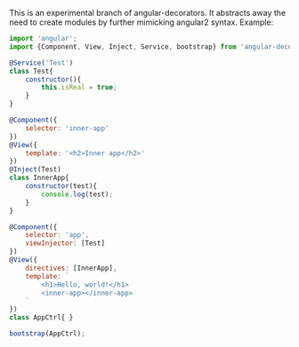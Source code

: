 This is an experimental branch of angular-decorators. It abstracts away the need to create modules by further mimicking angular2 syntax. Example:

```js
import 'angular';
import {Component, View, Inject, Service, bootstrap} from 'angular-decorators';

@Service('Test')
class Test{
	constructor(){
		this.isReal = true;
	}
}

@Component({
	selector: 'inner-app'
})
@View({
	template: '<h2>Inner app</h2>'
})
@Inject(Test)
class InnerApp{
	constructor(test){
		console.log(test);
	}
}

@Component({
	selector: 'app',
	viewInjector: [Test]
})
@View({
	directives: [InnerApp],
	template: `
		<h1>Hello, world!</h1>
		<inner-app></inner-app>
	`
})
class AppCtrl{ }

bootstrap(AppCtrl);
```
